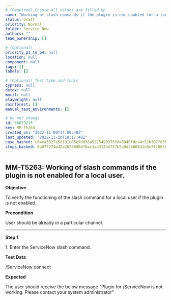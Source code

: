 ```yaml
---
# (Required) Ensure all values are filled up
name: "Working of slash commands if the plugin is not enabled for a local user."
status: Draft
priority: Normal
folder: Service Now
authors: ""
team_ownership: []

# (Optional)
priority_p1_to_p4: null
location: null
component: null
tags: []
labels: []

# (Optional) Test type and tools
cypress: null
detox: null
mmctl: null
playwright: null
rainforest: []
manual_test_environments: []

# Do not change
id: 56073215
key: MM-T5263
created_on: "2022-11-09T14:00:48Z"
last_updated: "2022-11-10T18:17:48Z"
case_hashed: c64ea3327a5d191c05e9dd38a5225490378fda8846fdce4c52bf07f83873c82c81f18d803541395ec6bf511c42fcfeaf
steps_hashed: 0a077274e42a28748904f0ac3ae312bb757b5a9d2b808d1e8e7f18650a4c92ba6e9ef3fc5a43fd3abf99b5a37f42f015
---
```


<!-- (Auto-generated) Based on frontmatter's "key" and "name" -->

## MM-T5263: Working of slash commands if the plugin is not enabled for a local user.

**Objective**

To verify the functioning of the slash command for a local user if the plugin is not enabled.

**Precondition**

User should be already in a particular channel.

---

**Step 1**

1\. Enter the ServiceNow slash command.

**Test Data**

/ServiceNow connect

**Expected**

The user should receive the below message "Plugin for /ServiceNow is not working. Please contact your system administrator"
